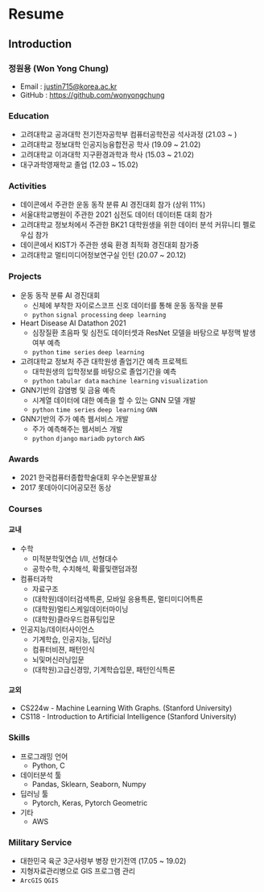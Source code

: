 # Resume  
## Introduction  
### 정원용 (Won Yong Chung)  
- Email : justin715@korea.ac.kr  
- GitHub : https://github.com/wonyongchung  
  
### Education  
- 고려대학교 공과대학 전기전자공학부 컴퓨터공학전공 석사과정 (21.03 ~ )  
- 고려대학교 정보대학 인공지능융합전공 학사 (19.09 ~ 21.02)  
- 고려대학교 이과대학 지구환경과학과 학사 (15.03 ~ 21.02)  
- 대구과학영재학교 졸업 (12.03 ~ 15.02)
  
### Activities  
- 데이콘에서 주관한 운동 동작 분류 AI 경진대회 참가 (상위 11%)  
- 서울대학교병원이 주관한 2021 심전도 데이터 데이터톤 대회 참가  
- 고려대학교 정보처에서 주관한 BK21 대학원생을 위한 데이터 분석 커뮤니티 펠로우십 참가  
- 데이콘에서 KIST가 주관한 생육 환경 최적화 경진대회 참가중  
- 고려대학교 멀티미디어정보연구실 인턴 (20.07 ~ 20.12)  
  
### Projects  
- 운동 동작 분류 AI 경진대회  
  - 신체에 부착한 자이로스코프 신호 데이터를 통해 운동 동작을 분류  
  - `python` `signal processing` `deep learning`  
- Heart Disease AI Datathon 2021  
  - 심장질환 초음파 및 심전도 데이터셋과 ResNet 모델을 바탕으로 부정맥 발생 여부 예측  
  - `python` `time series` `deep learning`  
- 고려대학교 정보처 주관 대학원생 졸업기간 예측 프로젝트  
  - 대학원생의 입학정보를 바탕으로 졸업기간을 예측  
  - `python` `tabular data` `machine learning` `visualization`  
- GNN기반의 감염병 및 금융 예측  
  - 시계열 데이터에 대한 예측을 할 수 있는 GNN 모델 개발  
  - `python` `time series` `deep learning` `GNN`  
- GNN기반의 주가 예측 웹서비스 개발
  - 주가 예측해주는 웹서비스 개발
  - `python` `django` `mariadb` `pytorch` `AWS`
  
### Awards  
- 2021 한국컴퓨터종합학술대회 우수논문발표상  
- 2017 롯데아이디어공모전 동상
  
### Courses  
#### 교내  
- 수학  
  - 미적분학및연습 I/II, 선형대수  
  - 공학수학, 수치해석, 확률및랜덤과정  
- 컴퓨터과학  
  - 자료구조  
  - (대학원)데이터검색특론, 모바일 응용특론, 멀티미디어특론
  - (대학원)멀티스케일데이터마이닝
  - (대학원)클라우드컴퓨팅입문  
- 인공지능/데이터사이언스  
  - 기계학습, 인공지능, 딥러닝  
  - 컴퓨터비젼, 패턴인식  
  - 뇌및머신러닝입문  
  - (대학원)고급신경망, 기계학습입문, 패턴인식특론  
#### 교외  
- CS224w - Machine Learning With Graphs. (Stanford University)  
- CS118 - Introduction to Artificial Intelligence  (Stanford University)  
  
### Skills  
- 프로그래밍 언어  
  - Python, C  
- 데이터분석 툴  
  - Pandas, Sklearn, Seaborn, Numpy
- 딥러닝 툴  
  - Pytorch, Keras, Pytorch Geometric  
- 기타  
  - AWS
  
### Military Service  
- 대한민국 육군 3군사령부 병장 만기전역 (17.05 ~ 19.02)  
- 지형자료관리병으로 GIS 프로그램 관리  
- `ArcGIS` `QGIS`
